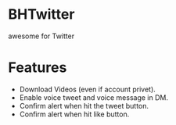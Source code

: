 # BHTwitter
awesome for Twitter

# Features
- Download Videos (even if account privet).
- Enable voice tweet and voice message in DM.
- Confirm alert when hit the tweet button.
- Confirm alert when hit like button.

